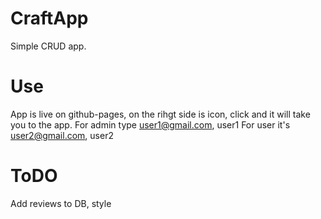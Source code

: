 # CraftApp
Simple CRUD app.

# Use
App is live on github-pages, on the rihgt side is icon, click and it will take you to the app.
For admin type user1@gmail.com, user1
For user it's user2@gmail.com, user2

# ToDO
Add reviews to DB, style

